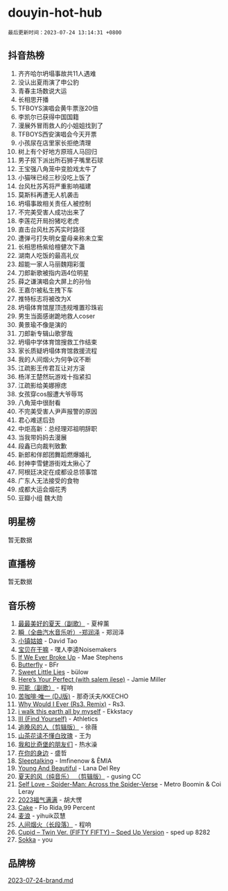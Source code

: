 # douyin-hot-hub

`最后更新时间：2023-07-24 13:14:31 +0800`

## 抖音热榜

1. 齐齐哈尔坍塌事故共11人遇难
1. 没认出夏雨演了申公豹
1. 青春主场数说大运
1. 长相思开播
1. TFBOYS演唱会黄牛票涨20倍
1. 李凯尔已获得中国国籍
1. 漫展外冒雨救人的小姐姐找到了
1. TFBOYS西安演唱会今天开票
1. 小孩尿在店里家长拒绝清理
1. 树上有个好地方原班人马回归
1. 男子抠下派出所石狮子嘴里石球
1. 王宝强八角笼中变脸戏太牛了
1. 小猫咪已经三秒没吃上饭了
1. 台风杜苏芮将严重影响福建
1. 莫斯科再遭无人机袭击
1. 坍塌事故相关责任人被控制
1. 不完美受害人成功出来了
1. 李莲花开局扮猪吃老虎
1. 直击台风杜苏芮实时路径
1. 遭弹弓打失明女童母亲称未立案
1. 长相思杨紫给檀健次下蛊
1. 湖南人吃饭的最高礼仪
1. 超能一家人马丽魏翔彩蛋
1. 刀郎新歌被指内涵4位明星
1. 薛之谦演唱会大屏上的孙怡
1. 王嘉尔被私生拽下车
1. 推特标志将被改为X
1. 坍塌体育馆屋顶违规堆置珍珠岩
1. 男生当面感谢跪地救人coser
1. 黄景瑜不像是演的
1. 刀郎新专辑山歌寥哉
1. 坍塌中学体育馆搜救工作结束
1. 家长质疑坍塌体育馆救援流程
1. 我的人间烟火为何争议不断
1. 江疏影王传君互让对方滚
1. 杨洋王楚然玩游戏十指紧扣
1. 江疏影给美娜擦痣
1. 女孩穿cos服遭大爷辱骂
1. 八角笼中很耐看
1. 不完美受害人尹声报警的原因
1. 君心难逑后劲
1. 中炬高新：总经理邓祖明辞职
1. 当我带妈妈去漫展
1. 段鑫已向裁判致歉
1. 新郎和伴郎团舞蹈燃爆婚礼
1. 封神李雪健游街戏太揪心了
1. 阿根廷决定在成都设总领事馆
1. 广东人无法接受的食物
1. 成都大运会烟花秀
1. 豆瓣小组 魏大勋

## 明星榜

暂无数据

## 直播榜

暂无数据

## 音乐榜

1. [最最美好的夏天（副歌）](https://sf3-cdn-tos.douyinstatic.com/obj/tos-cn-ve-2774/o4FMghDLZkPIkCutdrsXlbTHcaZztBfeCp9AFS) - 夏梓薰
1. [瞬（全曲汽水音乐听）-郑润泽](https://sf6-cdn-tos.douyinstatic.com/obj/tos-cn-ve-2774/o4Vb9eJZClCZTnRQYy0BRSeHGrDtrkrQgIBvQt) - 郑润泽
1. [小镇姑娘](https://sf6-cdn-tos.douyinstatic.com/obj/tos-cn-ve-2774/1ee4fa49917d4e9e8f06512cc6e778d9) - David Tao
1. [宝贝在干嘛](https://sf6-cdn-tos.douyinstatic.com/obj/tos-cn-ve-2774/okW4hBCfJI5B2ZEgTCtikhMW7IafzNrBQIYkpJ) - 嘿人李逵Noisemakers
1. [If We Ever Broke Up](https://sf3-cdn-tos.douyinstatic.com/obj/tos-cn-ve-2774/o8onj5HDk0ImtBmO0URBfeyCDXQJMYkQ1gb8Zy) - Mae Stephens
1. [Butterfly](https://sf6-cdn-tos.douyinstatic.com/obj/tos-cn-ve-2774/oIw3zNLcWhUhUDWqtQxQfAx6IXsSBzbyCg7CM0) - BFr
1. [Sweet Little Lies](https://sf6-cdn-tos.douyinstatic.com/obj/tos-cn-ve-2774/cebdd23e942a452c84c197b17c22ac7a) - bülow
1. [Here’s Your Perfect (with salem ilese)](https://sf3-cdn-tos.douyinstatic.com/obj/tos-cn-ve-2774/076b1576c6c546598f803fe53da388a7) - Jamie Miller
1. [可能（副歌）](https://sf3-cdn-tos.douyinstatic.com/obj/tos-cn-ve-2774/cde1731888894259b333569393c2fb51) - 程响
1. [苦咖啡·唯一 (DJ版)](https://sf3-cdn-tos.douyinstatic.com/obj/tos-cn-ve-2774/oohZWXUzNXlh9bzpBgNUfJCQHGILwWgDBaejQt) - 那奇沃夫/KKECHO
1. [Why Would I Ever (Rs3. Remix)](https://sf6-cdn-tos.douyinstatic.com/obj/tos-cn-ve-2774/oQNX0xZhO8IXeCRjCJQUZzkfQNLi2ItDAzEBgz) - Rs3.
1. [i walk this earth all by myself](https://sf3-cdn-tos.douyinstatic.com/obj/tos-cn-ve-2774/c751e38547b548b389ff6e1b9203b1de) - Ekkstacy
1. [III (Find Yourself)](https://sf6-cdn-tos.douyinstatic.com/obj/tos-cn-ve-2774/3b9e482a6da74de29fd5e2440e4373b4) - Athletics
1. [追晚风的人（剪辑版）](https://sf6-cdn-tos.douyinstatic.com/obj/tos-cn-ve-2774/560835060af84ac29cd5c12e2a98f7eb) - 徐薇
1. [山茶花读不懂白玫瑰](https://sf3-cdn-tos.douyinstatic.com/obj/tos-cn-ve-2774/osfn8B7DktrRHEPJgPCfDbw7QDQEkwC16BxZg9) - 王为
1. [我和比奇堡的朋友们](https://sf6-cdn-tos.douyinstatic.com/obj/tos-cn-ve-2774/f0505db981ea4a6d91453a15924a82aa) - 热水澡
1. [在你的身边](https://sf3-cdn-tos.douyinstatic.com/obj/tos-cn-ve-2774/9dce2ee6c9f84c17a6d68458730d7ae8) - 盛哲
1. [Sleeptalking](https://sf6-cdn-tos.douyinstatic.com/obj/tos-cn-ve-2774/f23bc60230804ede98a163e1926e0857) - Imfinenow & ÊMIA
1. [Young And Beautiful](https://sf6-cdn-tos.douyinstatic.com/obj/tos-cn-ve-2774/3ca6987c98c947768abb9cce3ee5530c) - Lana Del Rey
1. [夏天的风（纯音乐） （剪辑版）](https://sf3-cdn-tos.douyinstatic.com/obj/tos-cn-ve-2774/oUzLjBZZFQAoNRmGokEeD5zfQCObp6UeFAnTa6) - gusing CC
1. [Self Love - Spider-Man: Across the Spider-Verse](https://sf3-cdn-tos.douyinstatic.com/obj/tos-cn-ve-2774/o8YzagIFYnO2FNIznDQzpeeLfrdCVAbYDDaLoS) - Metro Boomin & Coi Leray
1. [2023福气满满](https://sf6-cdn-tos.douyinstatic.com/obj/tos-cn-ve-2774/ocebsi6kbCVkBMAcDJkqdZpBQMubYSQetK2gQn) - 胡大愣
1. [Cake](https://sf6-cdn-tos.douyinstatic.com/obj/tos-cn-ve-2774/3545db16eba4434c853ab891b2b752af) - Flo Rida,99 Percent
1. [麦浪](https://sf3-cdn-tos.douyinstatic.com/obj/tos-cn-ve-2774/872ff36b718445c6a3882ba18b546970) - yihuik苡慧
1. [人间烟火（长段落）](https://sf6-cdn-tos.douyinstatic.com/obj/tos-cn-ve-2774/eeb7f9f284d74db097f8341ace44bfa2) - 程响
1. [Cupid – Twin Ver. (FIFTY FIFTY) – Sped Up Version](https://sf6-cdn-tos.douyinstatic.com/obj/tos-cn-ve-2774/oMonQQ6t8nCfUnw44y8XBZkJytCgEBtWYebB2D) - sped up 8282
1. [Sokka](https://sf3-cdn-tos.douyinstatic.com/obj/tos-cn-ve-2774/b9c3e305c0474c898ce221c7aa498547) - you

## 品牌榜

[2023-07-24-brand.md](2023-07-24-brand.md)
